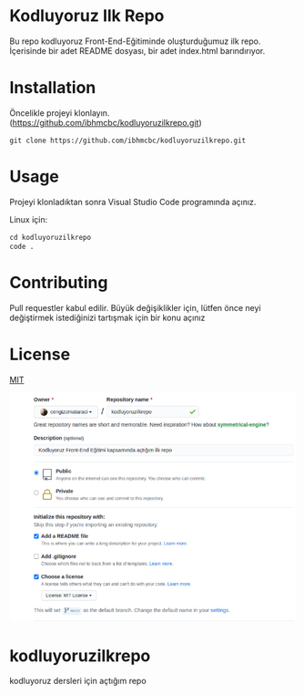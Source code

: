 # Kodluyoruz Ilk Repo
Bu repo kodluyoruz Front-End-Eğitiminde oluşturduğumuz ilk repo. İçerisinde bir adet README dosyası, bir adet index.html barındırıyor.

# Installation
Öncelikle projeyi klonlayın. (https://github.com/ibhmcbc/kodluyoruzilkrepo.git)
```
git clone https://github.com/ibhmcbc/kodluyoruzilkrepo.git
```
# Usage
Projeyi klonladıktan sonra Visual Studio Code programında açınız.

Linux için:
```
cd kodluyoruzilkrepo
code .
```
# Contributing
Pull requestler kabul edilir. Büyük değişiklikler için, lütfen önce neyi değiştirmek istediğinizi tartışmak için bir konu açınız

# License
[MIT](https://choosealicense.com/licenses/mit/)


![Kodluyoruz Githubının bir fotosu](https://raw.githubusercontent.com/Kodluyoruz/taskforce/main/git/odev1/figures/github.png)


# kodluyoruzilkrepo
kodluyoruz dersleri için açtığım repo
